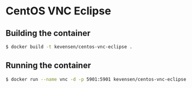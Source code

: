 # CentOS VNC Eclipse
## Building the container
```bash
$ docker build -t kevensen/centos-vnc-eclipse .
```
## Running the container
```bash
$ docker run --name vnc -d -p 5901:5901 kevensen/centos-vnc-eclipse
```
